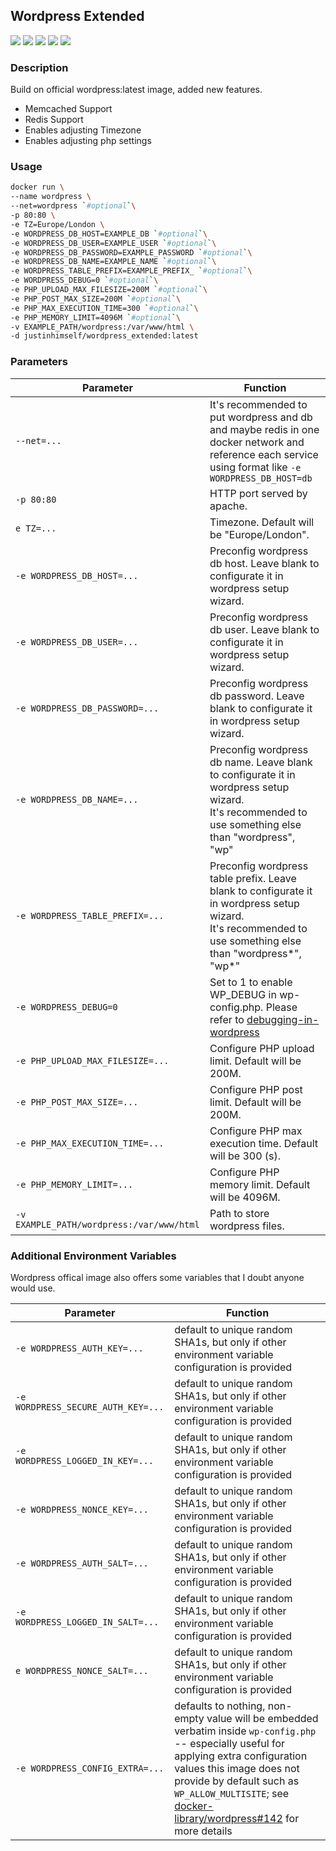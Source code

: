## Wordpress Extended

![](https://img.shields.io/badge/x86_64-red)
![](https://img.shields.io/badge/ARM_64-ff69b4)
![](https://img.shields.io/badge/PowerPC_64_le-blueviolet)
![](https://img.shields.io/badge/IBM_Z-blue)
![](https://img.shields.io/badge/mips64le-lightgrey)

### Description

Build on official wordpress:latest image, added new features.

- Memcached Support
- Redis Support
- Enables adjusting Timezone
- Enables adjusting php settings

### Usage

```bash
docker run \
--name wordpress \
--net=wordpress `#optional`\
-p 80:80 \
-e TZ=Europe/London \
-e WORDPRESS_DB_HOST=EXAMPLE_DB `#optional`\
-e WORDPRESS_DB_USER=EXAMPLE_USER `#optional`\
-e WORDPRESS_DB_PASSWORD=EXAMPLE_PASSWORD `#optional`\
-e WORDPRESS_DB_NAME=EXAMPLE_NAME `#optional`\
-e WORDPRESS_TABLE_PREFIX=EXAMPLE_PREFIX_ `#optional`\
-e WORDPRESS_DEBUG=0 `#optional`\
-e PHP_UPLOAD_MAX_FILESIZE=200M `#optional`\
-e PHP_POST_MAX_SIZE=200M `#optional`\
-e PHP_MAX_EXECUTION_TIME=300 `#optional`\
-e PHP_MEMORY_LIMIT=4096M `#optional`\
-v EXAMPLE_PATH/wordpress:/var/www/html \
-d justinhimself/wordpress_extended:latest
```

### Parameters

| Parameter                                 | Function                                                                                                                                                        |
| ----------------------------------------- | --------------------------------------------------------------------------------------------------------------------------------------------------------------- |
| `--net=...`                               | It's recommended to put wordpress and db and maybe redis in one docker network and reference each service using format like `-e WORDPRESS_DB_HOST=db`           |
| `-p 80:80`                                | HTTP port served by apache.                                                                                                                                     |
| `e TZ=...`                                | Timezone. Default will be "Europe/London".                                                                                                                      |
| `-e WORDPRESS_DB_HOST=...`                | Preconfig wordpress db host. Leave blank to configurate it in wordpress setup wizard.                                                                           |
| `-e WORDPRESS_DB_USER=...`                | Preconfig wordpress db user. Leave blank to configurate it in wordpress setup wizard.                                                                           |
| `-e WORDPRESS_DB_PASSWORD=...`            | Preconfig wordpress db password. Leave blank to configurate it in wordpress setup wizard.                                                                       |
| `-e WORDPRESS_DB_NAME=...`                | Preconfig wordpress db name. Leave blank to configurate it in wordpress setup wizard.<br />It's recommended to use something else than "wordpress", "wp"        |
| `-e WORDPRESS_TABLE_PREFIX=...`           | Preconfig wordpress table prefix. Leave blank to configurate it in wordpress setup wizard.<br />It's recommended to use something else than "wordpress*", "wp*" |
| `-e WORDPRESS_DEBUG=0`                    | Set to 1 to enable WP_DEBUG in wp-config.php. Please refer to [debugging-in-wordpress](https://wordpress.org/support/article/debugging-in-wordpress/)           |
| `-e PHP_UPLOAD_MAX_FILESIZE=...`          | Configure PHP upload limit. Default will be 200M.                                                                                                               |
| `-e PHP_POST_MAX_SIZE=...`                | Configure PHP post limit. Default will be 200M.                                                                                                                 |
| `-e PHP_MAX_EXECUTION_TIME=...`           | Configure PHP max execution time. Default will be 300 (s).                                                                                                      |
| `-e PHP_MEMORY_LIMIT=...`                 | Configure PHP memory limit. Default will be 4096M.                                                                                                              |
| `-v EXAMPLE_PATH/wordpress:/var/www/html` | Path to store wordpress files.                                                                                                                                  |

### Additional Environment Variables

Wordpress offical image also offers some variables that I doubt anyone would use.

| Parameter                          | Function                                                                                                                                                                                                                                                                                                                          |
| ---------------------------------- | --------------------------------------------------------------------------------------------------------------------------------------------------------------------------------------------------------------------------------------------------------------------------------------------------------------------------------- |
| `-e WORDPRESS_AUTH_KEY=...`        | default to unique random SHA1s, but only if other environment variable configuration is provided                                                                                                                                                                                                                                  |
| `-e WORDPRESS_SECURE_AUTH_KEY=...` | default to unique random SHA1s, but only if other environment variable configuration is provided                                                                                                                                                                                                                                  |
| `-e WORDPRESS_LOGGED_IN_KEY=...`   | default to unique random SHA1s, but only if other environment variable configuration is provided                                                                                                                                                                                                                                  |
| `-e WORDPRESS_NONCE_KEY=...`       | default to unique random SHA1s, but only if other environment variable configuration is provided                                                                                                                                                                                                                                  |
| `-e WORDPRESS_AUTH_SALT=...`       | default to unique random SHA1s, but only if other environment variable configuration is provided                                                                                                                                                                                                                                  |
| `-e WORDPRESS_LOGGED_IN_SALT=...`  | default to unique random SHA1s, but only if other environment variable configuration is provided                                                                                                                                                                                                                                  |
| `e WORDPRESS_NONCE_SALT=...`       | default to unique random SHA1s, but only if other environment variable configuration is provided                                                                                                                                                                                                                                  |
| `-e WORDPRESS_CONFIG_EXTRA=...`    | defaults to nothing, non-empty value will be embedded verbatim inside `wp-config.php` -- especially useful for applying extra configuration values this image does not provide by default such as `WP_ALLOW_MULTISITE`; see [docker-library/wordpress#142](https://github.com/docker-library/wordpress/pull/142) for more details |
